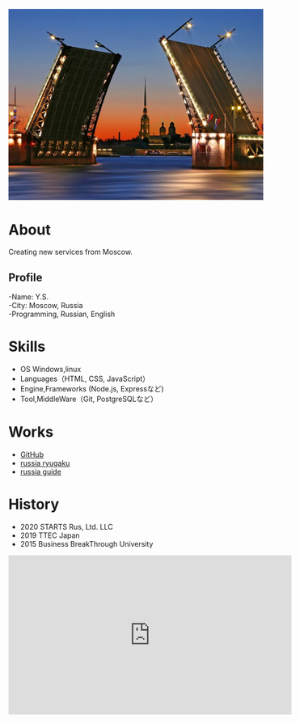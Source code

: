 ![profile](Sankt-Peterburg-ff-777x582.jpg)

# About 
Creating new services from Moscow.

## Profile
-Name: Y.S.  
-City: Moscow, Russia  
-Programming, Russian, English  

# Skills
- OS Windows,linux
- Languages（HTML, CSS, JavaScript）
- Engine,Frameworks (Node.js, Expressなど)
- Tool,MiddleWare（Git, PostgreSQLなど）

# Works
- [GitHub](https://tyulenin.github.io/)
- [russia ryugaku](http://russia-ryugaku.ru/)  
- [russia guide](https://www.moscowguide411.com/)  

# History
- 2020 STARTS Rus, Ltd. LLC  
- 2019 TTEC Japan 
- 2015 Business BreakThrough University

<iframe width="560" height="315" src="https://www.youtube.com/embed/volkL5J5HvE" frameborder="0" allow="accelerometer; autoplay; clipboard-write; encrypted-media; gyroscope; picture-in-picture" allowfullscreen></iframe>
